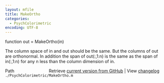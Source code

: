 ```yaml
---
layout: mfile
title: MakeOrtho
categories:
  - PsychColorimetric
encoding: UTF-8
---
```


function out = MakeOrtho(in)

The column space of in and out should be the
same.  But the columns of out are orthonormal.
In addition the span of out(:,1:n) is the
same as the span of in(:,1:n) for any n less
than the column dimension of in.


<div class="code_header" style="text-align:right;">
  <span style="float:left;">Path&nbsp;&nbsp;</span> <span class="counter">Retrieve <a href=
  "https://raw.github.com/Psychtoolbox-3/Psychtoolbox-3/beta/./PsychColorimetric/MakeOrtho.m">current version from GitHub</a> | View <a href=
  "https://github.com/Psychtoolbox-3/Psychtoolbox-3/commits/beta/./PsychColorimetric/MakeOrtho.m">changelog</a></span>
</div>
<div class="code">
  <code>./PsychColorimetric/MakeOrtho.m</code>
</div>
